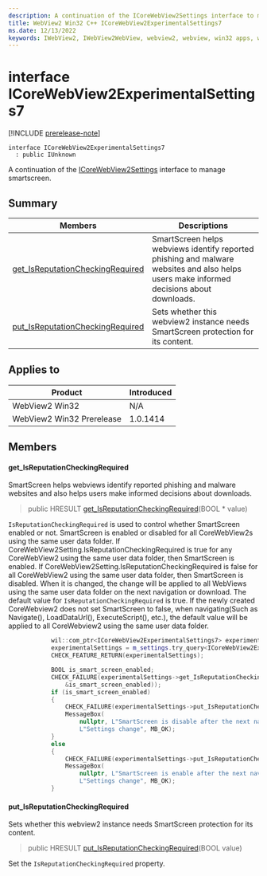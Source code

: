 ```yaml
---
description: A continuation of the ICoreWebView2Settings interface to manage smartscreen.
title: WebView2 Win32 C++ ICoreWebView2ExperimentalSettings7
ms.date: 12/13/2022
keywords: IWebView2, IWebView2WebView, webview2, webview, win32 apps, win32, edge, ICoreWebView2, ICoreWebView2Controller, browser control, edge html, ICoreWebView2ExperimentalSettings7
---
```


# interface ICoreWebView2ExperimentalSettings7

[!INCLUDE [prerelease-note](../includes/prerelease-note.md)]

```
interface ICoreWebView2ExperimentalSettings7
  : public IUnknown
```

A continuation of the [ICoreWebView2Settings](icorewebview2settings.md) interface to manage smartscreen.

## Summary

 Members                        | Descriptions
--------------------------------|---------------------------------------------
[get_IsReputationCheckingRequired](#get_isreputationcheckingrequired) | SmartScreen helps webviews identify reported phishing and malware websites and also helps users make informed decisions about downloads.
[put_IsReputationCheckingRequired](#put_isreputationcheckingrequired) | Sets whether this webview2 instance needs SmartScreen protection for its content.

## Applies to

Product                         | Introduced
--------------------------------|---------------------------------------------
WebView2 Win32            |    N/A
WebView2 Win32 Prerelease |    1.0.1414

## Members

#### get_IsReputationCheckingRequired

SmartScreen helps webviews identify reported phishing and malware websites and also helps users make informed decisions about downloads.

> public HRESULT [get_IsReputationCheckingRequired](#get_isreputationcheckingrequired)(BOOL * value)

`IsReputationCheckingRequired` is used to control whether SmartScreen enabled or not. SmartScreen is enabled or disabled for all CoreWebView2s using the same user data folder. If CoreWebView2Setting.IsReputationCheckingRequired is true for any CoreWebView2 using the same user data folder, then SmartScreen is enabled. If CoreWebView2Setting.IsReputationCheckingRequired is false for all CoreWebView2 using the same user data folder, then SmartScreen is disabled. When it is changed, the change will be applied to all WebViews using the same user data folder on the next navigation or download. The default value for `IsReputationCheckingRequired` is true. If the newly created CoreWebview2 does not set SmartScreen to false, when navigating(Such as Navigate(), LoadDataUrl(), ExecuteScript(), etc.), the default value will be applied to all CoreWebview2 using the same user data folder. 
```cpp
            wil::com_ptr<ICoreWebView2ExperimentalSettings7> experimentalSettings;
            experimentalSettings = m_settings.try_query<ICoreWebView2ExperimentalSettings7>();
            CHECK_FEATURE_RETURN(experimentalSettings);

            BOOL is_smart_screen_enabled;
            CHECK_FAILURE(experimentalSettings->get_IsReputationCheckingRequired(
                &is_smart_screen_enabled));
            if (is_smart_screen_enabled)
            {
                CHECK_FAILURE(experimentalSettings->put_IsReputationCheckingRequired(false));
                MessageBox(
                    nullptr, L"SmartScreen is disable after the next navigation.",
                    L"Settings change", MB_OK);
            }
            else
            {
                CHECK_FAILURE(experimentalSettings->put_IsReputationCheckingRequired(true));
                MessageBox(
                    nullptr, L"SmartScreen is enable after the next navigation.",
                    L"Settings change", MB_OK);
            }
```

#### put_IsReputationCheckingRequired

Sets whether this webview2 instance needs SmartScreen protection for its content.

> public HRESULT [put_IsReputationCheckingRequired](#put_isreputationcheckingrequired)(BOOL value)

Set the `IsReputationCheckingRequired` property.

